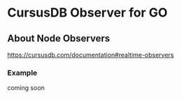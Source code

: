 # CursusDB Observer for GO

## About Node Observers
https://cursusdb.com/documentation#realtime-observers

### Example
coming soon